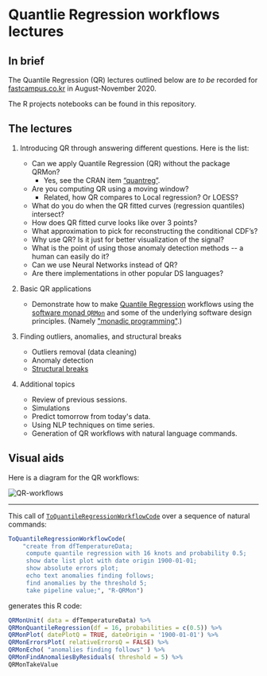 # Quantlie Regression workflows lectures

## In brief

The Quantile Regression (QR) lectures outlined below are *to be* recorded for 
[fastcampus.co.kr](https://fastcampus.co.kr) 
in August-November 2020.

The R projects notebooks can be found in this repository.

## The lectures

1. Introducing QR through answering different questions.
   Here is the list:

   - Can we apply Quantile Regression (QR) without the package QRMon?
      - Yes, see the CRAN item [“quantreg”](https://cran.r-project.org/web/packages/quantreg/index.html).
   - Are you computing QR using a moving window?
      - Related, how QR compares to Local regression? Or LOESS?
   - What do you do when the QR fitted curves (regression quantiles) intersect? 
   - How does QR fitted curve looks like over 3 points?
   - What approximation to pick for reconstructing the conditional CDF’s?
   - Why use QR? Is it just for better visualization of the signal?
   - What is the point of using those anomaly detection methods -- a human can easily do it?
   - Can we use Neural Networks instead of QR?
   - Are there implementations in other popular DS languages?
   
2. Basic QR applications
   - Demonstrate how to make 
     [Quantile Regression](https://en.wikipedia.org/wiki/Quantile_regression)
     workflows using the [software monad `QRMon`](https://github.com/antononcube/QRMon-R) 
     and some of the underlying software design principles. 
     (Namely ["monadic programming"](https://github.com/antononcube/R-packages/tree/master/StateMonadCodeGenerator).)

3. Finding outliers, anomalies, and structural breaks  
   - Outliers removal (data cleaning) 
   - Anomaly detection
   - [Structural breaks](https://en.wikipedia.org/wiki/Structural_break)

4. Additional topics

   - Review of previous sessions.
   - Simulations
   - Predict tomorrow from today's data.
   - Using NLP techniques on time series.
   - Generation of QR workflows with natural language commands.
   
   
## Visual aids

Here is a diagram for the QR workflows:

![QR-workflows](https://raw.githubusercontent.com/antononcube/MathematicaForPrediction/master/MarkdownDocuments/Diagrams/A-monad-for-Quantile-Regression-workflows/Quantile-regression-workflow-extended.jpg)

---

This call of 
[`ToQuantileRegressionWorkflowCode`](https://github.com/antononcube/Raku-DSL-English-QuantileRegressionWorkflows)
over a sequence of natural commands:

```r
ToQuantileRegressionWorkflowCode(
    "create from dfTemperatureData;
     compute quantile regression with 16 knots and probability 0.5;
     show date list plot with date origin 1900-01-01;
     show absolute errors plot;
     echo text anomalies finding follows;
     find anomalies by the threshold 5;
     take pipeline value;", "R-QRMon")
```
generates this R code:

```r
QRMonUnit( data = dfTemperatureData) %>%
QRMonQuantileRegression(df = 16, probabilities = c(0.5)) %>%
QRMonPlot( datePlotQ = TRUE, dateOrigin = '1900-01-01') %>%
QRMonErrorsPlot( relativeErrorsQ = FALSE) %>%
QRMonEcho( "anomalies finding follows" ) %>%
QRMonFindAnomaliesByResiduals( threshold = 5) %>%
QRMonTakeValue
```   